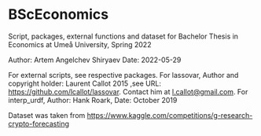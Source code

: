 # BScEconomics
Script, packages, external functions and dataset for Bachelor Thesis in Economics at Umeå University, Spring 2022

Author: Artem Angelchev Shiryaev
Date: 2022-05-29



For external scripts, see respective packages. 
For lassovar, Author and copyright holder: Laurent Callot 2015 ,see URL: https://github.com/lcallot/lassovar. Contact him at l.callot@gmail.com.
For interp_urdf, Author: Hank Roark, Date: October 2019

Dataset was taken from https://www.kaggle.com/competitions/g-research-crypto-forecasting
